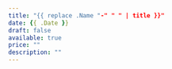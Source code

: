 ```yaml
---
title: "{{ replace .Name "-" " " | title }}"
date: {{ .Date }}
draft: false
available: true
price: ""
description: ""
---
```

